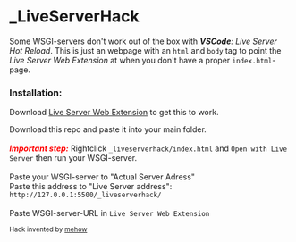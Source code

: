 
<h1>_LiveServerHack</h1>
<p>
    Some WSGI-servers don't work out of the box with
    <em><strong>VSCode</strong>: Live Server Hot Reload</em>. This is just an
    webpage with an <code>html</code> and <code>body</code> tag to point the
    <em>Live Server Web Extension</em> at when you don't have a proper
    <code>index.html</code>-page.
</p>

<h3>Installation:</h3>
<p>
    Download
    <a href="https://github.com/ritwickdey/live-server-web-extension"
    >Live Server Web Extension</a
    >
    to get this to work.
</p>

<p>
    Download this repo and paste it into your main folder.<br /><br />
    <i><strong style="color: red">Important step:</strong></i> Rightclick <code>_liveserverhack/index.html</code> and <code>Open with Live Server</code> then run your WSGI-server. <br /><br />
    Paste your WSGI-server to "Actual Server Adress"<br />
    Paste this address to "Live Server address":<br />
    <code class="link">http://127.0.0.1:5500/_liveserverhack/</code><br /><br />
    Paste WSGI-server-URL in <code>Live Server Web Extension</code>
</p>
    <small>Hack invented by <a href="https://mehow.se">mehow</a></small>
